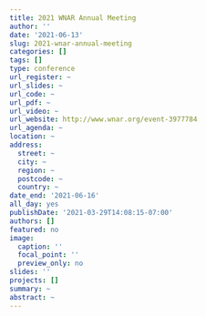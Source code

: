 ```yaml
---
title: 2021 WNAR Annual Meeting
author: ''
date: '2021-06-13'
slug: 2021-wnar-annual-meeting
categories: []
tags: []
type: conference
url_register: ~
url_slides: ~
url_code: ~
url_pdf: ~
url_video: ~
url_website: http://www.wnar.org/event-3977784
url_agenda: ~
location: ~
address:
  street: ~
  city: ~
  region: ~
  postcode: ~
  country: ~
date_end: '2021-06-16'
all_day: yes
publishDate: '2021-03-29T14:08:15-07:00'
authors: []
featured: no
image:
  caption: ''
  focal_point: ''
  preview_only: no
slides: ''
projects: []
summary: ~
abstract: ~
---
```


<!--more-->
